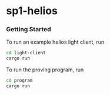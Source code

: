 # sp1-helios

### Getting Started

To run an example helios light client, run
```sh
cd light-client
cargo run
```

To run the proving program, run
```sh
cd program
cargo run
```
